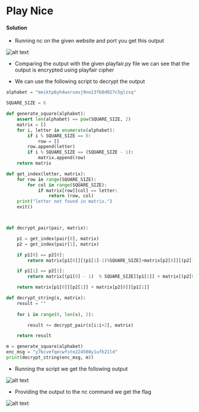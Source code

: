 # Play Nice
#### Solution
- Running nc on the given website and port you get this output
  
![alt text](https://github.com/Apetun/CryptoniteSTP/blob/main/picoGym/Play%20Nice/Screenshot%202023-11-16%20180205.png)

- Comparing the output with the given playfair.py file we can see that the output is encrypted using playfair cipher

- We can use the following script to decrypt the output
```python
alphabet = "meiktp6yh4wxruavj9no13fb8d027c5glzsq"

SQUARE_SIZE = 6

def generate_square(alphabet):
    assert len(alphabet) == pow(SQUARE_SIZE, 2)
    matrix = []
    for i, letter in enumerate(alphabet):
        if i % SQUARE_SIZE == 0:
            row = []
        row.append(letter)
        if i % SQUARE_SIZE == (SQUARE_SIZE - 1):
            matrix.append(row)
    return matrix

def get_index(letter, matrix):
    for row in range(SQUARE_SIZE):
        for col in range(SQUARE_SIZE):
            if matrix[row][col] == letter:
                return (row, col)
    print("letter not found in matrix.")
    exit()



def decrypt_pair(pair, matrix):

    p1 = get_index(pair[0], matrix)
    p2 = get_index(pair[1], matrix)

    if p1[0] == p2[0]:
        return matrix[p1[0]][(p1[1]-1)%SQUARE_SIZE]+matrix[p2[0]][(p2[1]-1)%SQUARE_SIZE]

    if p1[1] == p2[1]:
        return matrix[(p1[0] - 1)  % SQUARE_SIZE][p1[1]] + matrix[(p2[0] - 1)  % SQUARE_SIZE][p2[1]]

    return matrix[p1[0]][p2[1]] + matrix[p2[0]][p1[1]]

def decrypt_string(s, matrix):
    result = ""
    
    for i in range(0, len(s), 2):

        result += decrypt_pair(s[i:i+2], matrix)

    return result

m = generate_square(alphabet)
enc_msg = "y7bcvefqecwfste224508y1ufb21ld"
print(decrypt_string(enc_msg, m))
```

- Running the script we get the following output
  
![alt text](https://github.com/Apetun/CryptoniteSTP/blob/main/picoGym/Play%20Nice/Screenshot%202023-11-16%20180419.png)

- Providing the output to the nc command we get the flag
  
![alt text](https://github.com/Apetun/CryptoniteSTP/blob/main/picoGym/Play%20Nice/Screenshot%202023-11-16%20180517.png)

